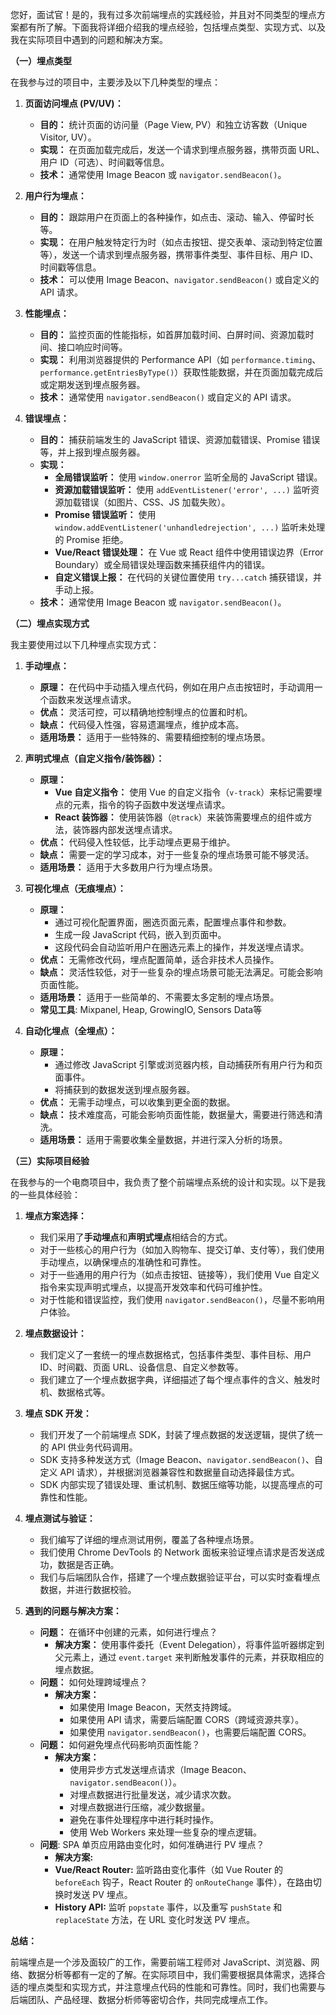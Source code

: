 您好，面试官！是的，我有过多次前端埋点的实践经验，并且对不同类型的埋点方案都有所了解。下面我将详细介绍我的埋点经验，包括埋点类型、实现方式、以及我在实际项目中遇到的问题和解决方案。

**（一）埋点类型**

在我参与过的项目中，主要涉及以下几种类型的埋点：

1.  **页面访问埋点 (PV/UV)：**
    *   **目的：** 统计页面的访问量（Page View, PV）和独立访客数（Unique Visitor, UV）。
    *   **实现：** 在页面加载完成后，发送一个请求到埋点服务器，携带页面 URL、用户 ID（可选）、时间戳等信息。
    *   **技术：** 通常使用 Image Beacon 或 `navigator.sendBeacon()`。

2.  **用户行为埋点：**
    *   **目的：** 跟踪用户在页面上的各种操作，如点击、滚动、输入、停留时长等。
    *   **实现：** 在用户触发特定行为时（如点击按钮、提交表单、滚动到特定位置等），发送一个请求到埋点服务器，携带事件类型、事件目标、用户 ID、时间戳等信息。
    *   **技术：** 可以使用 Image Beacon、`navigator.sendBeacon()` 或自定义的 API 请求。

3.  **性能埋点：**
    *   **目的：** 监控页面的性能指标，如首屏加载时间、白屏时间、资源加载时间、接口响应时间等。
    *   **实现：** 利用浏览器提供的 Performance API（如 `performance.timing`、`performance.getEntriesByType()`）获取性能数据，并在页面加载完成后或定期发送到埋点服务器。
    *   **技术：** 通常使用 `navigator.sendBeacon()` 或自定义的 API 请求。

4.  **错误埋点：**
    *   **目的：** 捕获前端发生的 JavaScript 错误、资源加载错误、Promise 错误等，并上报到埋点服务器。
    *   **实现：**
        *   **全局错误监听：** 使用 `window.onerror` 监听全局的 JavaScript 错误。
        *   **资源加载错误监听：** 使用 `addEventListener('error', ...)` 监听资源加载错误（如图片、CSS、JS 加载失败）。
        *   **Promise 错误监听：** 使用 `window.addEventListener('unhandledrejection', ...)` 监听未处理的 Promise 拒绝。
        *   **Vue/React 错误处理：** 在 Vue 或 React 组件中使用错误边界（Error Boundary）或全局错误处理函数来捕获组件内的错误。
        *   **自定义错误上报：** 在代码的关键位置使用 `try...catch` 捕获错误，并手动上报。
    *   **技术：** 通常使用 Image Beacon 或 `navigator.sendBeacon()`。

**（二）埋点实现方式**

我主要使用过以下几种埋点实现方式：

1.  **手动埋点：**
    *   **原理：** 在代码中手动插入埋点代码，例如在用户点击按钮时，手动调用一个函数来发送埋点请求。
    *   **优点：** 灵活可控，可以精确地控制埋点的位置和时机。
    *   **缺点：** 代码侵入性强，容易遗漏埋点，维护成本高。
    *   **适用场景：** 适用于一些特殊的、需要精细控制的埋点场景。

2.  **声明式埋点（自定义指令/装饰器）：**
    *   **原理：**
        *   **Vue 自定义指令：** 使用 Vue 的自定义指令（`v-track`）来标记需要埋点的元素，指令的钩子函数中发送埋点请求。
        *   **React 装饰器：** 使用装饰器（`@track`）来装饰需要埋点的组件或方法，装饰器内部发送埋点请求。
    *   **优点：** 代码侵入性较低，比手动埋点更易于维护。
    *   **缺点：** 需要一定的学习成本，对于一些复杂的埋点场景可能不够灵活。
    *   **适用场景：** 适用于大多数用户行为埋点场景。

3.  **可视化埋点（无痕埋点）：**
    *   **原理：**
        *   通过可视化配置界面，圈选页面元素，配置埋点事件和参数。
        *   生成一段 JavaScript 代码，嵌入到页面中。
        *   这段代码会自动监听用户在圈选元素上的操作，并发送埋点请求。
    *   **优点：** 无需修改代码，埋点配置简单，适合非技术人员操作。
    *   **缺点：** 灵活性较低，对于一些复杂的埋点场景可能无法满足。可能会影响页面性能。
    *   **适用场景：** 适用于一些简单的、不需要太多定制的埋点场景。
    *    **常见工具**: Mixpanel, Heap, GrowingIO, Sensors Data等

4.  **自动化埋点（全埋点）：**
    *   **原理：**
        *   通过修改 JavaScript 引擎或浏览器内核，自动捕获所有用户行为和页面事件。
        *   将捕获到的数据发送到埋点服务器。
    *   **优点：** 无需手动埋点，可以收集到更全面的数据。
    *   **缺点：** 技术难度高，可能会影响页面性能，数据量大，需要进行筛选和清洗。
    *   **适用场景：** 适用于需要收集全量数据，并进行深入分析的场景。

**（三）实际项目经验**

在我参与的一个电商项目中，我负责了整个前端埋点系统的设计和实现。以下是我的一些具体经验：

1.  **埋点方案选择：**
    *   我们采用了**手动埋点**和**声明式埋点**相结合的方式。
    *   对于一些核心的用户行为（如加入购物车、提交订单、支付等），我们使用手动埋点，以确保埋点的准确性和可靠性。
    *   对于一些通用的用户行为（如点击按钮、链接等），我们使用 Vue 自定义指令来实现声明式埋点，以提高开发效率和代码可维护性。
    *   对于性能和错误监控，我们使用 `navigator.sendBeacon()`，尽量不影响用户体验。

2.  **埋点数据设计：**
    *   我们定义了一套统一的埋点数据格式，包括事件类型、事件目标、用户 ID、时间戳、页面 URL、设备信息、自定义参数等。
    *   我们建立了一个埋点数据字典，详细描述了每个埋点事件的含义、触发时机、数据格式等。

3.  **埋点 SDK 开发：**
    *   我们开发了一个前端埋点 SDK，封装了埋点数据的发送逻辑，提供了统一的 API 供业务代码调用。
    *   SDK 支持多种发送方式（Image Beacon、`navigator.sendBeacon()`、自定义 API 请求），并根据浏览器兼容性和数据量自动选择最佳方式。
    *   SDK 内部实现了错误处理、重试机制、数据压缩等功能，以提高埋点的可靠性和性能。

4.  **埋点测试与验证：**
    *   我们编写了详细的埋点测试用例，覆盖了各种埋点场景。
    *   我们使用 Chrome DevTools 的 Network 面板来验证埋点请求是否发送成功，数据是否正确。
    *   我们与后端团队合作，搭建了一个埋点数据验证平台，可以实时查看埋点数据，并进行数据校验。

5.  **遇到的问题与解决方案：**

    *   **问题：** 在循环中创建的元素，如何进行埋点？
        *   **解决方案：** 使用事件委托（Event Delegation），将事件监听器绑定到父元素上，通过 `event.target` 来判断触发事件的元素，并获取相应的埋点数据。
    *   **问题：** 如何处理跨域埋点？
        *   **解决方案：**
            *   如果使用 Image Beacon，天然支持跨域。
            *   如果使用 API 请求，需要后端配置 CORS（跨域资源共享）。
            *   如果使用 `navigator.sendBeacon()`，也需要后端配置 CORS。
    *   **问题：** 如何避免埋点代码影响页面性能？
        *   **解决方案：**
            *   使用异步方式发送埋点请求（Image Beacon、`navigator.sendBeacon()`）。
            *   对埋点数据进行批量发送，减少请求次数。
            *   对埋点数据进行压缩，减少数据量。
            *   避免在事件处理程序中进行耗时操作。
            *   使用 Web Workers 来处理一些复杂的埋点逻辑。
    *    **问题**: SPA 单页应用路由变化时，如何准确进行 PV 埋点？
          *   **解决方案:**
            *   **Vue/React Router:** 监听路由变化事件（如 Vue Router 的 `beforeEach` 钩子，React Router 的 `onRouteChange` 事件），在路由切换时发送 PV 埋点。
            *   **History API:** 监听 `popstate` 事件，以及重写 `pushState` 和 `replaceState` 方法，在 URL 变化时发送 PV 埋点。

**总结：**

前端埋点是一个涉及面较广的工作，需要前端工程师对 JavaScript、浏览器、网络、数据分析等都有一定的了解。在实际项目中，我们需要根据具体需求，选择合适的埋点类型和实现方式，并注意埋点代码的性能和可靠性。同时，我们也需要与后端团队、产品经理、数据分析师等密切合作，共同完成埋点工作。
